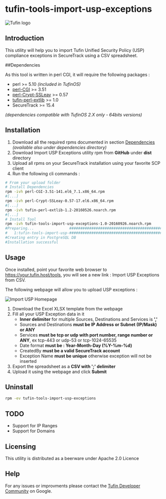 # tufin-tools-import-usp-exceptions

![Tufin logo](https://www.dropbox.com/s/0hujyyxob3gb3r2/tufin-square-logo.png?dl=1)

## Introduction
This utility will help you to import Tufin Unified Security Policy (USP) compliance exceptions in SecureTrack using a CSV spreadsheet.

##<a name="dependencies"></a>Dependencies

As this tool is written in perl CGI, it will require the following packages :

* perl >= 5.10 *(included in TufinOS)*
* [perl-CGI](ftp://195.220.108.108/linux/centos/6.8/os/x86_64/Packages/perl-CGI-3.51-141.el6_7.1.x86_64.rpm) >= 3.51
* [perl-Crypt-SSLeay](ftp://195.220.108.108/linux/centos/6.8/os/x86_64/Packages/perl-Crypt-SSLeay-0.57-17.el6.x86_64.rpm) >= 0.57
* [tufin-perl-extlib](https://www.dropbox.com/s/xsd1cs55vnza6wq/tufin-perl-extlib-1.2-20160526.noarch.rpm?dl=1)  >= 1.0
* SecureTrack >= 15.4

*(dependencies compatible with TufinOS 2.X only - 64bits versions)*

## Installation
1. Download all the required rpms documented in section [Dependencies](#dependencies) *(available also under dependencies directory)*
2. Download Import USP Exceptions utility rpm from **GitHub** under **dist** directory
3. Upload all rpms on your SecureTrack installation using your favorite SCP client
4. Run the following cli commands :

~~~bash
# From your upload folder
# Install Dependencies
rpm -ivh perl-CGI-3.51-141.el6_7.1.x86_64.rpm
#[...]
rpm -ivh perl-Crypt-SSLeay-0.57-17.el6.x86_64.rpm
#[...]
rpm -ivh tufin-perl-extlib-1.2-20160526.noarch.rpm
#[...]
# Install Tool
rpm -ivh tufin-tools-import-usp-exceptions-1.0-20160926.noarch.rpm
#Preparing...                ########################################### [100%]
#   1:tufin-tools-import-usp-########################################### [100%]
#Creating entry in PostgreSQL DB
#Installation successful
~~~

## Usage
Once installed, point your favorite web browser to <https://your.tufin.host/tools>, you will see a new link : Import USP Exceptions from CSV.

The following webpage will allow you to upload USP exceptions :

![Import USP Homepage](https://www.dropbox.com/s/u4vwwigmw3zan9t/import-usp-exceptions.png?dl=1)


1. Download the Excel XLSX template from the webpage
2. Fill all your USP Exception data in it
	* **Inner delimiter** for multiple Sources, Destinations and Services is **','**
	* Sources and Destinations **must be IP Address or Subnet (IP/Mask) or ANY**
	* Services **must be tcp or udp with port number, range number or ANY**, ex tcp-443 or udp-53 or tcp-1024-65535
	* Date format **must be : Year-Month-Day (%Y-%m-%d)**
	* CreatedBy **must be a valid SecureTrack account**
	* Exception Name **must be unique** otherwise exception will not be inserted
3. Export the spreadsheet as a **CSV with ';' delimiter**
4. Upload it using the webpage and click **Submit**

## Uninstall
~~~bash
rpm -ev tufin-tools-import-usp-exceptions
~~~

## TODO
* Support for IP Ranges
* Support for Domains

## Licensing
This utility is distributed as a beerware under Apache 2.0 Licence

## Help
For any issues or improvments please contact the [Tufin Developer Community](https://plus.google.com/communities/112366353546062524001) on Google.
